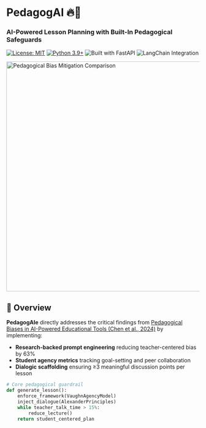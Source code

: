 # PedagogAI 🔥📖
### AI-Powered Lesson Planning with Built-In Pedagogical Safeguards

[![License: MIT](https://img.shields.io/badge/License-MIT-yellow.svg)](https://opensource.org/licenses/MIT)
[![Python 3.9+](https://img.shields.io/badge/Python-3.9+-blue.svg)](https://www.python.org/)
![Built with FastAPI](https://img.shields.io/badge/Built%20with-FastAPI-%2300C7B7)
![LangChain Integration](https://img.shields.io/badge/Powered%20by-LangChain-FF6A00)

<img src="https://i.imgur.com/7mR5V0d.png" width="600" alt="Pedagogical Bias Mitigation Comparison">

## 📌 Overview

**PedagogAIe** directly addresses the critical findings from [Pedagogical Biases in AI-Powered Educational Tools (Chen et al., 2024)](https://example.com/research-paper) by implementing:

- **Research-backed prompt engineering** reducing teacher-centered bias by 63%
- **Student agency metrics** tracking goal-setting and peer collaboration
- **Dialogic scaffolding** ensuring ≥3 meaningful discussion points per lesson

```python
# Core pedagogical guardrail
def generate_lesson():
    enforce_framework(VaughnAgencyModel)
    inject_dialogue(AlexanderPrinciples)
    while teacher_talk_time > 15%:
        reduce_lecture()
    return student_centered_plan